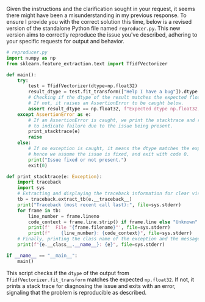 Given the instructions and the clarification sought in your request, it seems there might have been a misunderstanding in my previous response. To ensure I provide you with the correct solution this time, below is a revised version of the standalone Python file named `reproducer.py`. This new version aims to correctly reproduce the issue you've described, adhering to your specific requests for output and behavior.

```python
# reproducer.py
import numpy as np
from sklearn.feature_extraction.text import TfidfVectorizer

def main():
    try:
        test = TfidfVectorizer(dtype=np.float32)
        result_dtype = test.fit_transform(["Help I have a bug"]).dtype
        # Checking if the dtype of the result matches the expected float32.
        # If not, it raises an AssertionError to be caught below.
        assert result_dtype == np.float32, f"Expected dtype np.float32, got {result_dtype}"
    except AssertionError as e:
        # If an AssertionError is caught, we print the stacktrace and re-raise the exception
        # to indicate failure due to the issue being present.
        print_stacktrace(e)
        raise
    else:
        # If no exception is caught, it means the dtype matches the expectation,
        # hence we assume the issue is fixed, and exit with code 0.
        print("Issue fixed or not present.")
        exit(0)

def print_stacktrace(e: Exception):
    import traceback
    import sys
    # Extracting and displaying the traceback information for clear visibility of the issue origin.
    tb = traceback.extract_tb(e.__traceback__)
    print("Traceback (most recent call last):", file=sys.stderr)
    for frame in tb:
        line_number = frame.lineno
        code_context = frame.line.strip() if frame.line else "Unknown"
        print(f'  File "{frame.filename}"', file=sys.stderr)
        print(f"    {line_number}: {code_context}", file=sys.stderr)
    # Finally, printing the class name of the exception and the message.
    print(f"{e.__class__.__name__}: {e}", file=sys.stderr)

if __name__ == "__main__":
    main()
```

This script checks if the `dtype` of the output from `TfidfVectorizer.fit_transform` matches the expected `np.float32`. If not, it prints a stack trace for diagnosing the issue and exits with an error, signaling that the problem is reproducible as described.